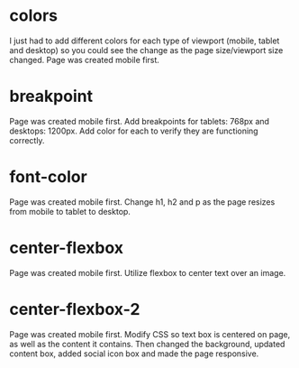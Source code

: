 # colors
I just had to add different colors for each type of viewport (mobile, tablet and desktop) so you could see the change as the page size/viewport size changed. Page was created mobile first.

# breakpoint
Page was created mobile first. Add breakpoints for tablets: 768px and desktops: 1200px. Add color for each to verify they are functioning correctly.

# font-color
Page was created mobile first. Change h1, h2 and p as the page resizes from mobile to tablet to desktop.

# center-flexbox
Page was created mobile first. Utilize flexbox to center text over an image.

# center-flexbox-2
Page was created mobile first. Modify CSS so text box is centered on page, as well as the content it contains. Then changed the background, updated content box, added social icon box and made the page responsive.